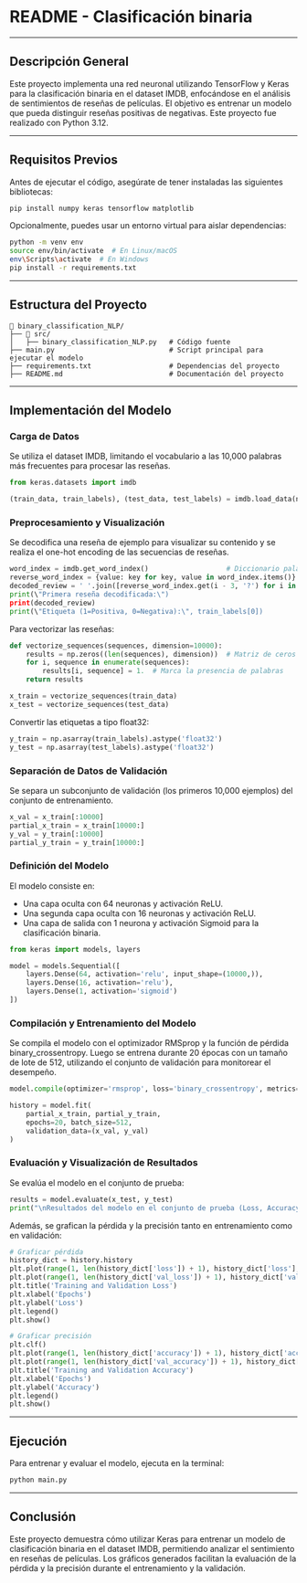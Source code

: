 # README - Clasificación binaria

---

## Descripción General

Este proyecto implementa una red neuronal utilizando TensorFlow y Keras para la clasificación binaria en el dataset IMDB, enfocándose en el análisis de sentimientos de reseñas de películas. El objetivo es entrenar un modelo que pueda distinguir reseñas positivas de negativas. Este proyecto fue realizado con Python 3.12.

---

## Requisitos Previos

Antes de ejecutar el código, asegúrate de tener instaladas las siguientes bibliotecas:

```bash
pip install numpy keras tensorflow matplotlib
```

Opcionalmente, puedes usar un entorno virtual para aislar dependencias:

```bash
python -m venv env
source env/bin/activate  # En Linux/macOS
env\Scripts\activate  # En Windows
pip install -r requirements.txt
```

---

## Estructura del Proyecto

```
📂 binary_classification_NLP/
├── 📂 src/                      
│   ├── binary_classification_NLP.py   # Código fuente
├── main.py                            # Script principal para ejecutar el modelo
├── requirements.txt                   # Dependencias del proyecto
├── README.md                          # Documentación del proyecto
```

---

## Implementación del Modelo

### Carga de Datos

Se utiliza el dataset IMDB, limitando el vocabulario a las 10,000 palabras más frecuentes para procesar las reseñas.

```python
from keras.datasets import imdb

(train_data, train_labels), (test_data, test_labels) = imdb.load_data(num_words=10000)
```

### Preprocesamiento y Visualización

Se decodifica una reseña de ejemplo para visualizar su contenido y se realiza el one-hot encoding de las secuencias de reseñas.

```python
word_index = imdb.get_word_index()                   # Diccionario palabra-índice
reverse_word_index = {value: key for key, value in word_index.items()}
decoded_review = ' '.join([reverse_word_index.get(i - 3, '?') for i in train_data[0]])
print(\"Primera reseña decodificada:\")
print(decoded_review)
print(\"Etiqueta (1=Positiva, 0=Negativa):\", train_labels[0])
```

Para vectorizar las reseñas:

```python
def vectorize_sequences(sequences, dimension=10000):
    results = np.zeros((len(sequences), dimension))  # Matriz de ceros
    for i, sequence in enumerate(sequences):
        results[i, sequence] = 1.  # Marca la presencia de palabras
    return results

x_train = vectorize_sequences(train_data)
x_test = vectorize_sequences(test_data)
```

Convertir las etiquetas a tipo float32:

```python
y_train = np.asarray(train_labels).astype('float32')
y_test = np.asarray(test_labels).astype('float32')
```

### Separación de Datos de Validación

Se separa un subconjunto de validación (los primeros 10,000 ejemplos) del conjunto de entrenamiento.

```python
x_val = x_train[:10000]
partial_x_train = x_train[10000:]
y_val = y_train[:10000]
partial_y_train = y_train[10000:]
```

### Definición del Modelo

El modelo consiste en:

- Una capa oculta con 64 neuronas y activación ReLU.
- Una segunda capa oculta con 16 neuronas y activación ReLU.
- Una capa de salida con 1 neurona y activación Sigmoid para la clasificación binaria.

```python
from keras import models, layers

model = models.Sequential([
    layers.Dense(64, activation='relu', input_shape=(10000,)),
    layers.Dense(16, activation='relu'),
    layers.Dense(1, activation='sigmoid')
])
```

### Compilación y Entrenamiento del Modelo

Se compila el modelo con el optimizador RMSprop y la función de pérdida binary_crossentropy. Luego se entrena durante 20 épocas con un tamaño de lote de 512, utilizando el conjunto de validación para monitorear el desempeño.

```python
model.compile(optimizer='rmsprop', loss='binary_crossentropy', metrics=['accuracy'])

history = model.fit(
    partial_x_train, partial_y_train,
    epochs=20, batch_size=512,
    validation_data=(x_val, y_val)
)
```

### Evaluación y Visualización de Resultados

Se evalúa el modelo en el conjunto de prueba:

```python
results = model.evaluate(x_test, y_test)
print("\nResultados del modelo en el conjunto de prueba (Loss, Accuracy):", results)
```

Además, se grafican la pérdida y la precisión tanto en entrenamiento como en validación:

```python
# Graficar pérdida
history_dict = history.history
plt.plot(range(1, len(history_dict['loss']) + 1), history_dict['loss'], 'bo', label='Training loss')
plt.plot(range(1, len(history_dict['val_loss']) + 1), history_dict['val_loss'], 'b', label='Validation loss')
plt.title('Training and Validation Loss')
plt.xlabel('Epochs')
plt.ylabel('Loss')
plt.legend()
plt.show()

# Graficar precisión
plt.clf()
plt.plot(range(1, len(history_dict['accuracy']) + 1), history_dict['accuracy'], 'bo', label='Training Accuracy')
plt.plot(range(1, len(history_dict['val_accuracy']) + 1), history_dict['val_accuracy'], 'b', label='Validation Accuracy')
plt.title('Training and Validation Accuracy')
plt.xlabel('Epochs')
plt.ylabel('Accuracy')
plt.legend()
plt.show()
```

---

## Ejecución

Para entrenar y evaluar el modelo, ejecuta en la terminal:

```bash
python main.py
```

---

## Conclusión

Este proyecto demuestra cómo utilizar Keras para entrenar un modelo de clasificación binaria en el dataset IMDB, permitiendo analizar el sentimiento en reseñas de películas. Los gráficos generados facilitan la evaluación de la pérdida y la precisión durante el entrenamiento y la validación.

